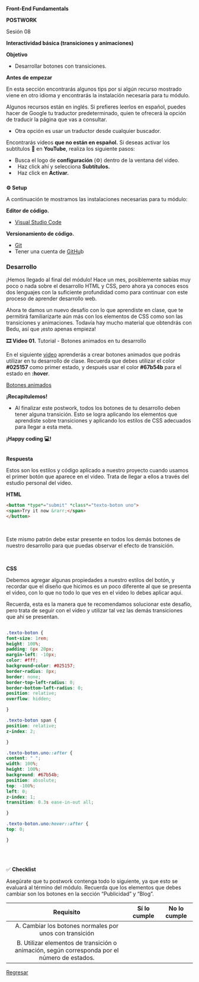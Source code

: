 **Front-End Fundamentals**

**POSTWORK**

Sesión 08

**Interactividad básica (transiciones y animaciones)**

**Objetivo**

- Desarrollar botones con transiciones.

**Antes de empezar**

En esta sección encontrarás algunos tips por si algún recurso mostrado viene en otro idioma y encontrarás la instalación necesaria para tu módulo.


Algunos recursos están en inglés. Si prefieres leerlos en español, puedes hacer de Google tu traductor predeterminado, quien te ofrecerá la opción de traducir la página que vas a consultar.

[](../assets/traducir-pagina.png)

- Otra opción es usar un traductor desde cualquier buscador.
[](../assets/traductor-google.png)


Encontrarás videos **que no están en español.** Si deseas activar los subtítulos 💬   en **YouTube**,  realiza los siguiente pasos:

- Busca el logo de **configuración** (⚙️) dentro de la ventana del video.
- ` `Haz click ahí y selecciona **Subtítulos.**
- ` `Haz click en **Activar.**
###
**⚙️ Setup**

A continuación te mostramos  las instalaciones necesarias para tu módulo:

**Editor de código.**

- [Visual Studio Code ](https://code.visualstudio.com/download)

**Versionamiento de código.**

- [Git ](https://git-scm.com/downloads)
- Tener una cuenta de [GitHu](https://github.com/)b

### **Desarrollo**
¡Hemos llegado al final del módulo! Hace un mes, posiblemente sabías muy poco o nada sobre el desarrollo HTML y CSS, pero ahora ya conoces esos dos lenguajes con la suficiente profundidad como para continuar con este proceso de aprender desarrollo web.

Ahora te damos un nuevo desafío con lo que aprendiste en clase, que te permitirá familiarizarte aún más con los elementos de CSS como son las transiciones y animaciones. Todavía hay mucho material que obtendrás con Bedu, así que ¡esto apenas empieza!


**🎞 Video 01.**  Tutorial - Botones animados en tu desarrollo

En el siguiente [video](https://www.youtube.com/watch?v=c-4wFMGFuCg) aprenderás a crear botones animados que podrás utilizar en tu desarrollo de clase. Recuerda que debes utilizar el color **#025157** como primer estado, y después usar el color **#67b54b** para el estado en **:hover**.

[Botones animados](https://www.youtube.com/watch?v=c-4wFMGFuCg)

**¡Recapitulemos!**

- Al finalizar este postwork, todos los botones de tu desarrollo deben tener alguna transición. Esto se logra aplicando los elementos que aprendiste sobre transiciones y aplicando los estilos de CSS adecuados para llegar a esta meta.

**¡Happy coding 💻!**
<br/>
<br/>

**Respuesta**

Estos son los estilos y código aplicado a nuestro proyecto cuando usamos el primer botón que aparece en el video. Trata de llegar a ellos a través del estudio personal del video.

**HTML**

```html
<button *type*="submit" *class*="texto-boton uno">
<span>Try it now &rarr;</span>
</button>
```
<br/>

Este mismo patrón debe estar presente en todos los demás botones de nuestro desarrollo para que puedas observar el efecto de transición.

<br/>

**CSS**

Debemos agregar algunas propiedades a nuestro estilos del botón, y recordar que el diseño que hicimos es un poco diferente al que se presenta el video, con lo que no todo lo que ves en el video lo debes aplicar aqui.

Recuerda, esta es la manera que te recomendamos solucionar este desafío, pero trata de seguir con el video y utilizar tal vez las demás transiciones que ahí se presentan.
<br/>

```css

.texto-boton {
font-size: 1rem;
height: 100%;
padding: 6px 20px;
margin-left: -10px;
color: #fff;
background-color: #025157;
border-radius: 8px;
border: none;
border-top-left-radius: 0;
border-bottom-left-radius: 0;
position: relative;
overflow: hidden;

}

.texto-boton span {
position: relative;
z-index: 2;

}

.texto-boton.uno::after {
content: " ";
width: 100%;
height: 100%;
background: #67b54b;
position: absolute;
top: -100%;
left: 0;
z-index: 1;
transition: 0.3s ease-in-out all;

}

.texto-boton.uno:hover::after {
top: 0;

}

```

<br />
<br />

✅ **Checklist**

Asegúrate que tu postwork contenga todo lo siguiente, ya que esto se evaluará al término del módulo. Recuerda que los elementos que debes cambiar son los botones en la sección “Publicidad” y “Blog”.


|**Requisito**|**Sí lo cumple**|**No lo cumple**|
| :-: | :-: | :-: |
|A. Cambiar los botones normales por unos con transición|||
|B. Utilizar elementos de transición o animación, según corresponda por el número de estados.|||

[Regresar](../)
